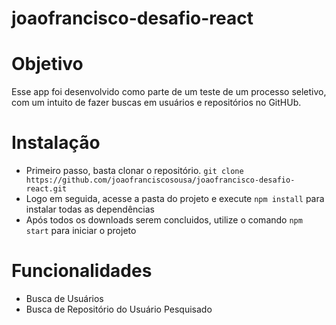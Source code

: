 # joaofrancisco-desafio-react

# Objetivo
Esse app foi desenvolvido como parte de um teste de um processo seletivo, com um intuito de fazer buscas em usuários e repositórios no GitHUb.

# Instalação
- Primeiro passo, basta clonar o repositório. `git clone  https://github.com/joaofranciscosousa/joaofrancisco-desafio-react.git`
- Logo em seguida, acesse a pasta do projeto e execute `npm install` para instalar todas as dependências
- Após todos os downloads serem concluidos, utilize o comando `npm start` para iniciar o projeto

# Funcionalidades
- Busca de Usuários
- Busca de Repositório do Usuário Pesquisado
